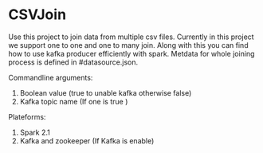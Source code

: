 # CSVJoin
Use this project to join data from multiple csv files. Currently in this project we support one to one and one to many join.
Along with this you can find how to use kafka producer efficiently with spark.
Metdata for whole joining process is defined in #datasource.json.

Commandline arguments:
  1. Boolean value (true to unable kafka otherwise false)
  2. Kafka topic name (If one is true )
  
Plateforms:
  1. Spark 2.1 
  2. Kafka and zookeeper (If Kafka is enable)
  
